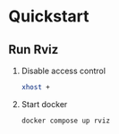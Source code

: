 # Quickstart

## Run Rviz

1. Disable access control

    ```bash
    xhost +
    ```

2. Start docker

    ```bash
    docker compose up rviz
    ```
